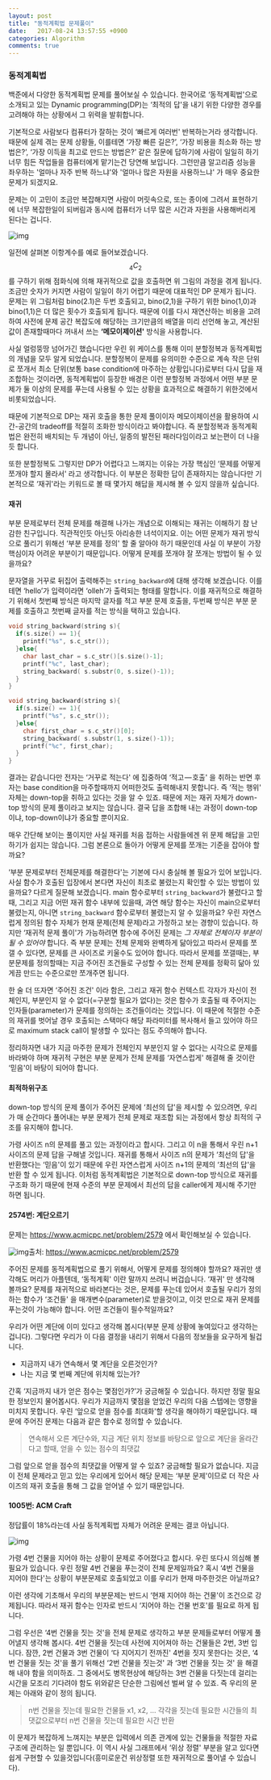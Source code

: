 ```yaml
---
layout: post
title: "동적계획법 문제풀이"
date:   2017-08-24 13:57:55 +0900
categories: Algorithm
comments: true
---
```




### 동적계획법

백준에서 다양한 동적계획법 문제를 풀어보실 수 있습니다. 한국어로 ‘동적계획법'으로 소개되고 있는 Dynamic programming(DP)는 ‘최적의 답'을 내기 위한 다양한 경우를 고려해야 하는 상황에서 그 위력을 발휘합니다.

기본적으로 사람보다 컴퓨터가 잘하는 것이 ‘빠르게 여러번' 반복하는거라 생각합니다. 때문에 실제 겪는 문제 상황들, 이를테면 ‘가장 빠른 길은?’, ‘가장 비용을 최소화 하는 방법은?’, ‘가장 이득을 최고로 만드는 방법은?’ 같은 질문에 답하기에 사람이 일일히 하기 너무 힘든 작업들을 컴퓨터에게 맡기는건 당연해 보입니다. 그런만큼 알고리즘 성능을 좌우하는 '얼마나 자주 반복 하느냐'와 '얼마나 많은 자원을 사용하느냐' 가 매우 중요한 문제가 되겠지요.

문제는 이 고민이 조금만 복잡해지면 사람이 머릿속으로, 또는 종이에 그려서 표현하기에 너무 복잡한일이 되버림과 동시에 컴퓨터가 너무 많은 시간과 자원을 사용해버리게 된다는 겁니다.

![img](https://cdn-images-1.medium.com/max/1600/1*78cpMT1AOold_QYFIjuRLA.png)

일전에 살펴본 이항계수를 예로 들어보겠습니다. 
$$
_{4}C_{2}
$$
를 구하기 위해 점화식에 의해 재귀적으로 값을 호출하면 위 그림의 과정을 겪게 됩니다. 조금만 숫자가 커지면 사람이 일일이 하기 어렵기 때문에 대표적인 DP 문제가 됩니다. 문제는 위 그림처럼 bino(2.1)은 두번 호출되고, bino(2,1)을 구하기 위한 bino(1,0)과 bino(1,1)은 더 많은 횟수가 호출되게 됩니다. 때문에 이를 다시 재연산하는 비용을 고려하여 사전에 문제 공간 복잡도에 해당하는 크기만큼의 배열을 미리 선언해 놓고, 계산된 값이 존재할때마다 꺼내서 쓰는 **‘메모이제이션'** 방식을 사용합니다. 

사실 얼렁뚱땅 넘어가긴 했습니다만 우린 위 케이스를 통해 이미 분할정복과 동적계획법의 개념을 모두 알게 되었습니다. 분할정복이 문제를 유의미한 수준으로 계속 작은 단위로 쪼개서 최소 단위(보통 base condition에 마주하는 상황입니다)로부터 다시 답을 재조합하는 것이라면, 동적계획법이 등장한 배경은 이런 분할정복 과정에서 어떤 부분 문제가 둘 이상의 문제를 푸는데 사용될 수 있는 상황을 효과적으로 해결하기 위한것에서 비롯되었습니다.

때문에 기본적으로 DP는 재귀 호출을 통한 문제 풀이이자 메모이제이션을 활용하여 시간-공간의 tradeoff를 적절히 조화한 방식이라고 봐야합니다. 즉 분할정복과 동적계획법은 완전히 배치되는 두 개념이 아닌, 일종의 발전된 패러다임이라고 보는편이 더 나을듯 합니다. 

또한 분할정복도 그렇지만 DP가 어렵다고 느껴지는 이유는 가장 핵심인 ‘문제를 어떻게 쪼개야 할지 몰라서' 라고 생각합니다. 이 부분은 정확한 답이 존재하지는 않습니다만 기본적으로 ‘재귀'라는 키워드로 볼 때 몇가지 해답을 제시해 볼 수 있지 않을까 싶습니다.

#### 재귀

부분 문제로부터 전체 문제를 해결해 나가는 개념으로 이해되는 재귀는 이해하기 참 난감한 친구입니다. 직관적인듯 아닌듯 아리송한 녀석이지요. 이는 어떤 문제가 재귀 방식으로 풀리기 위해선 ‘부분 문제를 정의' 할 줄 알아야 하기 때문인데 사실 이 부분이 가장 핵심이자 어려운 부분이기 때문입니다. 어떻게 문제를 쪼개야 잘 쪼개는 방법이 될 수 있을까요?

문자열을 거꾸로 뒤집어 출력해주는 `string_backward`에 대해 생각해 보겠습니다. 이를테면 ‘hello’가 입력이라면 ‘olleh’가 출력되는 형태를 말합니다. 이를 재귀적으로 해결하기 위해서 첫번째 방식은 마지막 글자를 적고 부분 문제 호출을, 두번째 방식은 부분 문제를 호출하고 첫번째 글자를 적는 방식을 택하고 있습니다. 

```cpp
void string_backward(string s){
  if(s.size() == 1){
    printf("%s", s.c_str());
  }else{
    char last_char = s.c_str()[s.size()-1];
    printf("%c", last_char);
    string_backward( s.substr(0, s.size()-1));
  }
}
```

```cpp
void string_backward(string s){
  if(s.size() == 1){
    printf("%s", s.c_str());
  }else{
    char first_char = s.c_str()[0];
    string_backward( s.substr(1, s.size()-1));
    printf("%c", first_char);
  }
}
```



결과는 같습니다만 전자는 ‘거꾸로 적는다' 에 집중하여 ‘적고 — 호출' 을 취하는 반면 후자는 base condition을 마주할때까지 어떠한것도 출력해내지 못합니다. 즉 ‘적는 행위' 자체는 down-top을 취하고 있다는 것을 알 수 있죠. 때문에 저는 재귀 자체가 down-top 방식의 문제 풀이라고 보지는 않습니다. 결국 답을 조합해 내는 과정이 down-top 이냐, top-down이냐가 중요할 뿐이지요.

매우 간단해 보이는 풀이지만 사실 재귀를 처음 접하는 사람들에겐 위 문제 해답을 고민하기가 쉽지는 않습니다. 그럼 본론으로 돌아가 어떻게 문제를 쪼개는 기준을 잡아야 할까요? 

‘부분 문제로부터 전체문제를 해결한다'는 기본에 다시 충실해 볼 필요가 있어 보입니다. 사실 함수가 호출된 입장에서 본다면 자신이 최초로 불렸는지 확인할 수 있는 방법이 있을까요? 다르게 질문해 보겠습니다. main 함수로부터 `string_backward`가 불렸다고 할때, 그리고 지금 어떤 재귀 함수 내부에 있을때, 과연 해당 함수는 자신이 main으로부터 불렸는지, 아니면 `string_backward` 함수로부터 불렸는지 알 수 있을까요? 우린 자연스럽게 정의된 함수 자체가 현재 문제(전체 문제)라고 가정하고 보는 경향이 있습니다. 하지만 ‘재귀적 문제 풀이'가 가능하려면 함수에 주어진 문제는 *그 자체로 전체이자 부분이 될 수 있어야* 합니다. 즉 부분 문제는 전체 문제와 완벽하게 닮아있고 따라서 문제를 쪼갤 수 있다면, 문제를 큰 사이즈로 키울수도 있어야 합니다. 따라서 문제를 쪼갤때는, 부분문제를 정의할때는 지금 주어진 조건들로 구성할 수 있는 전체 문제를 정확히 닮아 있게끔 만드는 수준으로만 쪼개주면 됩니다. 

한 술 더 뜨자면 ‘주어진 조건' 이라 함은, 그리고 재귀 함수 컨텍스트 각자가 자신이 전체인지, 부분인지 알 수 없다(=구분할 필요가 없다)는 것은 함수가 호출될 때 주어지는 인자들(parameter)가 문제를 정의하는 조건들이라는 것입니다. 이 때문에 적절한 수준의 재귀를 벗어날 경우 호출되는 스택마다 해당 파라미터를 복사해서 들고 있어야 하므로 maximum stack call이 발생할 수 있다는 점도 주의해야 합니다. 

정리하자면 내가 지금 마주한 문제가 전체인지 부분인지 알 수 없다는 시각으로 문제를 바라봐야 하며 재귀적 구현은 부분 문제가 전체 문제를 ‘자연스럽게' 해결해 줄 것이란 ‘믿음'이 바탕이 되어야 합니다. 

#### 최적하위구조

down-top 방식의 문제 풀이가 주어진 문제에 ‘최선의 답'을 제시할 수 있으려면, 우리가 매 순간마다 풀어내는 부분 문제가 전체 문제로 재조합 되는 과정에서 항상 최적의 구조를 유지해야 합니다. 

가령 사이즈 n의 문제를 풀고 있는 과정이라고 합시다. 그리고 이 n을 통해서 우린 n+1 사이즈의 문제 답을 구해낼 것입니다. 재귀를 통해서 사이즈 n의 문제가 ‘최선의 답'을 반환했다는 ‘믿음'이 있기 때문에 우린 자연스럽게 사이즈 n+1의 문제의 ‘최선의 답'을 반환 할 수 있게 됩니다. 이처럼 동적계획법은 기본적으로 down-top 방식으로 재귀를 구조화 하기 때문에 현재 수준의 부분 문제에서 최선의 답을 caller에게 제시해 주기만 하면 됩니다.



#### 2574번: 계단오르기

문제는 <https://www.acmicpc.net/problem/2579> 에서 확인해보실 수 있습니다.

![img](https://cdn-images-1.medium.com/max/1600/0*Eulk-KHS_6MZxJkz.png)출처: <https://www.acmicpc.net/problem/2579>

주어진 문제를 동적계획법으로 풀기 위해서, 어떻게 문제를 정의해야 할까요? 재귀만 생각해도 머리가 아플텐데, ‘동적계획' 이란 말까지 쓰려니 버겁습니다. ‘재귀' 만 생각해 볼까요? 문제를 재귀적으로 바라본다는 것은, 문제를 푸는데 있어서 호출될 우리가 정의하는 함수가 ‘조건들' 을 매개변수(parameter)로 받을것이고, 이것 만으로 재귀 문제를 푸는것이 가능해야 합니다. 어떤 조건들이 필수적일까요?

우리가 어떤 계단에 이미 있다고 생각해 봅시다(부분 문제 상황에 놓여있다고 생각하는 겁니다). 그렇다면 우리가 이 다음 결정을 내리기 위해서 다음의 정보들을 요구하게 될겁니다. 

- 지금까지 내가 연속해서 몇 계단을 오른것인가?
- 나는 지금 몇 번째 계단에 위치해 있는가?

간혹 ‘지금까지 내가 얻은 점수는 몇점인가?’가 궁금해질 수 있습니다. 하지만 정말 필요한 정보인지 물어봅시다. 우리가 지금까지 몇점을 얻었건 우리의 다음 스텝에는 영향을 미치지 못합니다. 우린 ‘앞으로 얻을 점수를 최대화'할 생각을 해야하기 때문입니다. 때문에 주어진 문제는 다음과 같은 함수로 정의할 수 있습니다.

> 연속해서 오른 계단수와, 지금 계단 위치 정보를 바탕으로 앞으로 계단을 올라간다고 할때, 얻을 수 있는 점수의 최댓값

그럼 앞으로 얻을 점수의 최댓값을 어떻게 알 수 있죠? 궁금해할 필요가 없습니다. 지금이 전체 문제라고 믿고 있는 우리에게 있어서 해당 문제는 ‘부분 문제'이므로 더 작은 사이즈의 재귀 호출을 통해 그 값을 얻어낼 수 있기 때문입니다. 



#### 1005번: ACM Craft

정답률이 18%라는데 사실 동적계획법 자체가 어려운 문제는 결코 아닙니다. 

![img](https://cdn-images-1.medium.com/max/1600/1*uh9XFMhS9CV7tjtwrvuTLA.jpeg)

가령 4번 건물을 지어야 하는 상황이 문제로 주어졌다고 합시다. 우린 또다시 의심해 볼 필요가 있습니다. 우린 정말 4번 건물을 푸는것이 전체 문제일까요? 혹시 ‘4번 건물을 지어야 한다'는 상황이 부분문제로 호출되었고 이를 우리가 현재 마주한것은 아닐까요? 

이런 생각에 기초해서 우리의 부분문제는 반드시 ‘현재 지어야 하는 건물'이 조건으로 강제됩니다. 따라서 재귀 함수는 인자로 반드시 ‘지어야 하는 건물 번호'를 필요로 하게 됩니다. 

그럼 우선은 ‘4번 건물을 짓는 것'을 전체 문제로 생각하고 부분 문제들로부터 어떻게 풀어낼지 생각해 봅시다. 4번 건물을 짓는데 사전에 지어져야 하는 건물들은 2번, 3번 입니다. 잠깐, 2번 건물과 3번 건물이 ‘다 지어지기 전까진' 4번을 짓지 못한다는 것은, ‘4번 건물을 짓는 것'을 풀기 위해선 ‘2번 건물을 짓는것' 과 ‘3번 건물을 짓는 것' 을 해결해 내야 함을 의미하죠. 그 중에서도 병목현상에 해당하는 3번 건물을 다짓는데 걸리는 시간을 모조리 기다려야 함도 위와같은 단순한 그림에선 벌써 알 수 있죠. 즉 우리의 문제는 아래와 같이 정의 됩니다.

> n번 건물을 짓는데 필요한 건물들 x1, x2, … 각각을 짓는데 필요한 시간들의 최댓값으로부터 n번 건물을 짓는데 필요한 시간 반환

이 문제가 복잡하게 느껴지는 부분은 입력에서 의존 관계에 있는 건물들을 적절한 자료구조에 관리하는 일 뿐입니다. 이 역시 사실 그래프에서 ‘위상 정렬' 부분을 알고 있다면 쉽게 구현할 수 있을것입니다(흥미로운건 위상정렬 또한 재귀적으로 풀어낼 수 있습니다).